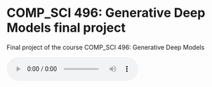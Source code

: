 # COMP_SCI 496: Generative Deep Models final project
Final project of the course COMP_SCI 496: Generative Deep Models

<audio controls="controls">
  <source type="audio/mp3" src="audio/source.mp3"></source>
  <source type="audio/mp3" src="audio/output.mp3"></source>
  <source type="audio/mp3" src="audio/target_speaker.mp3"></source>
  <p>Your browser does not support the audio element.</p>
</audio>
